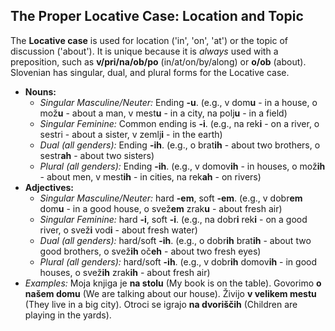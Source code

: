 ## The Proper Locative Case: Location and Topic

The **Locative case** is used for location ('in', 'on', 'at') or the topic of discussion ('about'). It is unique because it is *always* used with a preposition, such as **v/pri/na/ob/po** (in/at/on/by/along) or **o/ob** (about). Slovenian has singular, dual, and plural forms for the Locative case.

* **Nouns:**
    * *Singular Masculine/Neuter:* Ending **-u**. (e.g., v dom**u** - in a house, o mož**u** - about a man, v mest**u** - in a city, na polj**u** - in a field)
    * *Singular Feminine:* Common ending is **-i**. (e.g., na rek**i** - on a river, o sestri - about a sister, v zemlj**i** - in the earth)
    * *Dual (all genders):* Ending **-ih**. (e.g., o brat**ih** - about two brothers, o sestr**ah** - about two sisters)
    * *Plural (all genders):* Ending **-ih**. (e.g., v domov**ih** - in houses, o mož**ih** - about men, v mest**ih** - in cities, na rek**ah** - on rivers)
* **Adjectives:**
    * *Singular Masculine/Neuter:* hard **-em**, soft **-em**. (e.g., v dobr**em** dom**u** - in a good house, o svež**em** zrak**u** - about fresh air)
    * *Singular Feminine:* hard **-i**, soft **-i**. (e.g., na dobr**i** rek**i** - on a good river, o svež**i** vod**i** - about fresh water)
    * *Dual (all genders):* hard/soft **-ih**. (e.g., o dobr**ih** brat**ih** - about two good brothers, o svež**ih** oč**eh** - about two fresh eyes)
    * *Plural (all genders):* hard/soft **-ih**. (e.g., v dobr**ih** domov**ih** - in good houses, o svež**ih** zrak**ih** - about fresh air)
* *Examples:* Moja knjiga je **na stolu** (My book is on the table). Govorimo **o našem domu** (We are talking about our house). Živijo **v velikem mestu** (They live in a big city). Otroci se igrajo **na dvoriščih** (Children are playing in the yards).